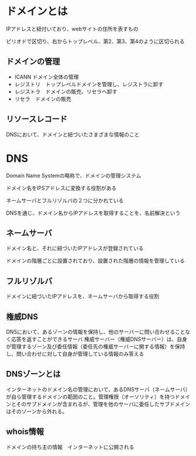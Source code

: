 # ドメインとは
IPアドレスと紐付いており、webサイトの住所を表すもの

ピリオドで区切り、右からトップレベル、第2、第3、第4のように区切られる

## ドメインの管理
- ICANN ドメイン全体の管理　
- レジストリ　トップレベルドメインを管理し、レジストラに卸す　
- レジストラ　ドメインの販売、リセラへ卸す
- リセラ　ドメインの販売

## リソースレコード
DNSにおいて、ドメインと紐づいたさまざまな情報のこと

# DNS 
Domain Name Systemの略称で、ドメインの管理システム

ドメイン名をIPSアドレスに変換する役割がある

ネームサーバとフルリゾルバの２つに分かれている

DNSを通じ、ドメイン名からIPアドレスを取得することを、名前解決という

## ネームサーバ
ドメイン名と、それに紐づいたIPアドレスが登録されている

ドメインの階層ごとに設置されており、設置された階層の情報を管理している

## フルリゾルバ
ドメインに紐づいたIPアドレスを、ネームサーバから取得する役割

## 権威DNS

DNSにおいて、あるゾーンの情報を保持し、他のサーバーに問い合わせることなく応答を返すことができるサーバ
権威サーバー（権威DNSサーバー）は、自身が管理するゾーン及び委任情報（委任先の権威サーバーに関する情報）を保持し、問い合わせに対して自身が管理している情報のみ答える

## DNSゾーンとは
インターネットのドメイン名の管理において、あるDNSサーバ（ネームサーバ）が自ら管理するドメインの範囲のこと。管理権限（オーソリティ）を持つドメインとそのサブドメインが含まれるが、管理を他のサーバに委任したサブドメインはそのゾーンから外れる。

## whois情報
ドメインの持ち主の情報　インターネットに公開される
